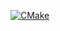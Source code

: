 [![CMake](https://github.com/worldpotato/cpp-template/actions/workflows/cmake_gtest.yml/badge.svg?branch=main)](https://github.com/worldpotato/cpp-template/actions/workflows/cmake_gtest.yml)



